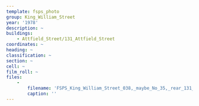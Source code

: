 ```yaml
---
template: fsps_photo
group: King_William_Street
year: '1978'
description: ~
buildings:
    - Attfield_Street/131_Attfield_Street
coordinates: ~
heading: ~
classification: ~
section: ~
cell: ~
film_roll: ~
files:
    -
        filename: 'FSPS_King_William_Street_038,_maybe_No_35,_rear_131_Attfield_St,_17-12-F,_1978.png'
        caption: ''
---
```

